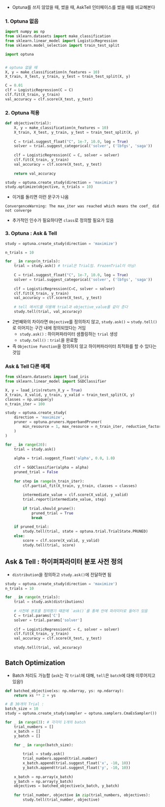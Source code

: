 - Optuna를 쓰지 않았을 때, 썼을 때, AskTell 인터페이스를 썼을 때를 비교해본다

### 1. Optuna 없음
```python
import numpy as np
from sklearn.datasets import make_classification
from sklearn.linear_model import LogisticRegression
from sklearn.model_selection import train_test_split

import optuna


# optuna 없을 때
X, y = make_classification(n_features = 10)
X_train, X_test, y_train, y_test = train_test_split(X, y)

C = 0.01
clf = LogisticRegression(C = C)
clf.fit(X_train, y_train)
val_accuracy = clf.score(X_test, y_test)
```

### 2. Optuna 적용
```python
def objective(trial):
    X, y = make_classification(n_features = 10)
    X_train, X_test, y_train, y_test = train_test_split(X, y)
    
    C = trial.suggest_float("C", 1e-7, 10.0, log = True)
    solver = trial.suggest_categorical('solver', ('lbfgs', 'saga'))
    
    clf = LogisticRegression(C = C, solver = solver)
    clf.fit(X_train, y_train)
    val_accuracy = clf.score(X_test, y_test)
    
    return val_accuracy

study = optuna.create_study(direction = 'maximize')
study.optimize(objective, n_trials = 10)
```
- 이거를 돌리면 이런 문구가 나옴
```
ConvergenceWarning: The max_iter was reached which means the coef_ did not converge
```
- 추가적인 인수가 필요하다면 `class`로 정의할 필요가 있음

### 3. Optuna : Ask & Tell
```python
study = optuna.create_study(direction = 'maximize')

n_trials = 10

for _ in range(n_trials):
    trial = study.ask() # trial은 Trial임. FrozenTrial이 아님!
    
    C = trial.suggest_float("C", 1e-7, 10.0, log = True)
    solver = trial.suggest_categorical('solver', ('lbfgs', 'saga'))
    
    clf = LogisticRegression(C=C, solver = solver)
    clf.fit(X_train, y_train)
    val_accuracy = clf.score(X_test, y_test)
    
    # tell 메서드를 이용해 trial과 objective_value를 같이 준다
    study.tell(trial, val_accuracy)
```
- 2번째와의 차이라면  `Objective`를 정의하지 않고, `study.ask()` ~ `study.tell()`로 이어지는 구간 내에 정의되었다는 거임
	- `study.ask()` : 하이퍼파라미터 샘플링하는 `trial` 생성
	- `study.tell()` : `trial`을 완료함
- 즉 `Objective Function`을 정의하지 않고 하이퍼파라미터 최적화를 할 수 있다는 것임

### Ask & Tell 다른 예제
```python
from sklearn.datasets import load_iris
from sklearn.linear_model import SGDClassifier

X, y = load_iris(return_X_y = True)
X_train, X_valid, y_train, y_valid = train_test_split(X, y)
classes = np.unique(y)
n_train_iter = 100

study = optuna.create_study(
    direction = 'maximize',
    pruner = optuna.pruners.HyperbandPruner(
        min_resource = 1, max_resource = n_train_iter, reduction_factor = 3
    )
)

for _ in range(20):
    trial = study.ask()
    
    alpha = trial.suggest_float('alpha', 0.0, 1.0)
    
    clf = SGDClassifier(alpha = alpha)
    pruned_trial = False
    
    for step in range(n_train_iter):
        clf.partial_fit(X_train, y_train, classes = classes)
        
        intermediate_value = clf.score(X_valid, y_valid)
        trial.report(intermediate_value, step)
        
        if trial.should_prune():
            pruned_trial = True
            break
            
    if pruned_trial:
        study.tell(trial, state = optuna.trial.TrialState.PRUNED)
    else:
        score = clf.score(X_valid, y_valid)
        study.tell(trial, score)
```

## Ask & Tell : 하이퍼파라미터 분포 사전 정의
- `distribution`을 정의하고 `study.ask()`에 전달하면 됨
```python
study = optuna.create_study(direction = 'maximize')
n_trials = 10

for _ in range(n_trials):
    trial = study.ask(distributions)
    
    # 사전에 분포를 정의했기 떄문에 `ask()`를 통해 안에 파라미터로 들어가 있음
    C = trial.params['C']
    solver = trial.params['solver']
    
    clf = LogisticRegression(C = C, solver = solver)
    clf.fit(X_train, y_train)
    val_accuracy = clf.score(X_test, y_test)
    
    study.tell(trial, val_accuracy)
```

## Batch Optimization
- Batch 처리도 가능함 (`ask`는 각 `trial`에 대해, `tell`은 `batch`에 대해 이루어지고 있음!)
```python
def batched_objective(xs: np.ndarray, ys: np.ndarray):
    return xs ** 2 + ys

# 총 30개의 Trial : 
batch_size = 10
study = optuna.create_study(sampler = optuna.samplers.CmaEsSampler())

for _ in range(3): # 각각이 1개의 batch
    trial_numbers = []
    x_batch = []
    y_batch = []
    
    for _ in range(batch_size):

        trial = study.ask()
        trial_numbers.append(trial.number)
        x_batch.append(trial.suggest_float('x', -10, 10))
        y_batch.append(trial.suggest_float('y', -10, 10))
        
    x_batch = np.array(x_batch)
    y_batch = np.array(y_batch)
    objectives = batched_objective(x_batch, y_batch)
    
    for trial_number, objective in zip(trial_numbers, objectives):
        study.tell(trial_number, objective)
```